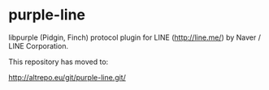 purple-line
===========

libpurple (Pidgin, Finch) protocol plugin for LINE (http://line.me/) by Naver / LINE Corporation.

This repository has moved to:

http://altrepo.eu/git/purple-line.git/

